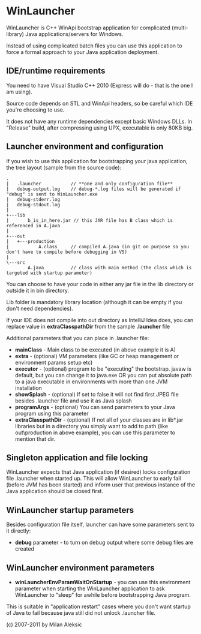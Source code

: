 WinLauncher
=======

WinLauncher is C++ WinApi bootstrap application for complicated (multi-library) Java applications/servers for Windows.

Instead of using complicated batch files you can use this application to force a formal approach to your 
Java application deployment.


IDE/runtime requirements
------------------------------------------------------------

You need to have Visual Studio C++ 2010 (Express will do - that is the one I am using).

Source code depends on STL and WinApi headers, so be careful which IDE you're choosing to use.

It does not have any runtime dependencies except basic Windows DLLs. In "Release" build, after compressing using UPX,
executable is only 80KB big.


Launcher environment and configuration
------------------------------------------------------------

If you wish to use this application for bootstrapping your java application, the tree layout (sample from the 
source code):


```
.
|   .launcher           // **one and only configuration file**
|   debug-output.log    // debug-*.log files will be generated if "debug" is sent to WinLauncher.exe
|   debug-stderr.log
|   debug-stdout.log
|
+---lib
|       b_is_in_here.jar // this JAR file has B class which is referenced in A.java
|
+---out
|   +---production
|           A.class     // compiled A.java (in git on purpose so you don't have to compile before debugging in VS)
|
\---src
        A.java          // class with main method (the class which is targeted with startup parameter)
```

You can choose to have your code in either any jar file in the lib directory or outside it in bin directory.

Lib folder is mandatory library location (although it can be empty if you don't need dependencies).

If your IDE does not compile into out directory as IntelliJ Idea does, you can replace value in
**extraClasspathDir** from the sample **.launcher** file

Additional parameters that you can place in .launcher file:

- **mainClass** - Main class to be executed (in above example it is A)
- **extra** - (optional) VM parameters (like GC or heap management or environment params setup etc)
- **executor** - (optional) program to be "executing" the bootstrap. javaw is default, but you can change it to java.exe 
  OR you can put absolute path to a java executable in environments with more than one JVM installation
- **showSplash** - (optional) If set to false it will not find first JPEG file besides .launcher file 
and use it as Java splash
- **programArgs** - (optional) You can send parameters to your Java program using this parameter
- **extraClasspathDir** - (optional) If not all of your classes are in lib\*.jar libraries but in a directory you
simply want to add to path (like out\production in above example), you can use this parameter to mention that dir.


Singleton application and file locking
------------------------------------------------------------

WinLauncher expects that Java application (if desired) locks configuration file .launcher when started up.
This will allow WinLauncher to early fail (before JVM has been started) and inform user that previous instance
of the Java application should be closed first.

WinLauncher startup parameters
------------------------------------------------------------

Besides configuration file itself, launcher can have some parameters sent to it directly:

- **debug** parameter - to turn on debug output where some debug files are created


WinLauncher environment parameters
------------------------------------------------------------

- **winLauncherEnvParamWaitOnStartup** - you can use this environment parameter when starting the WinLauncher
application to ask WinLauncher to "sleep" for awhile before bootstrapping Java program. 

This is suitable in "application restart" cases where you don't want startup of Java
to fail because java still did not unlock .launcher file.

(c) 2007-2011 by Milan Aleksic
